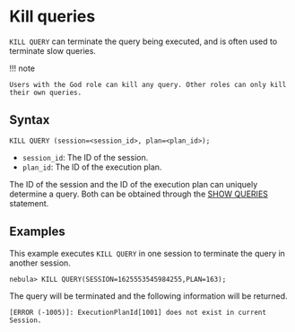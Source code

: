 # Kill queries

`KILL QUERY` can terminate the query being executed, and is often used to terminate slow queries.

!!! note

    Users with the God role can kill any query. Other roles can only kill their own queries.

## Syntax

```ngql
KILL QUERY (session=<session_id>, plan=<plan_id>);
```

- `session_id`: The ID of the session.
- `plan_id`: The ID of the execution plan.

The ID of the session and the ID of the execution plan can uniquely determine a query. Both can be obtained through the [SHOW QUERIES](../7.general-query-statements/6.show/18.show-queries.md) statement.

## Examples

This example executes `KILL QUERY` in one session to terminate the query in another session.

```ngql
nebula> KILL QUERY(SESSION=1625553545984255,PLAN=163);
```

The query will be terminated and the following information will be returned.

```ngql
[ERROR (-1005)]: ExecutionPlanId[1001] does not exist in current Session.
```
